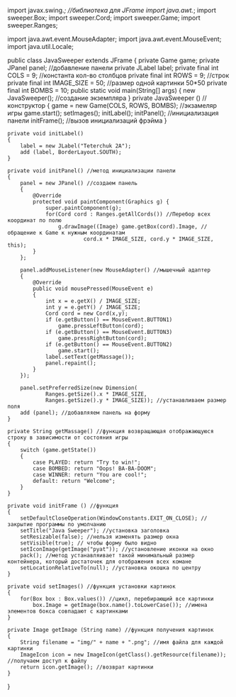import javax.swing.*; //библиотека для JFrame
import java.awt.*;
import sweeper.Box;
import sweeper.Cord;
import sweeper.Game;
import sweeper.Ranges;

import java.awt.event.MouseAdapter;
import java.awt.event.MouseEvent;
import java.util.Locale;

public class JavaSweeper extends JFrame
{
    private Game game;
    private JPanel panel; //добавление панели
    private JLabel label;
    private final int COLS = 9; //константа кол-во столбцов
    private final int ROWS = 9; //строк
    private final int IMAGE_SIZE = 50; //размер одной картинки 50*50
    private final int BOMBS = 10;
    public static void main(String[] args)
    {
        new JavaSweeper(); //создание экземпляра
    }
    private JavaSweeper () //конструктор
    {
        game = new Game(COLS, ROWS, BOMBS); //экзамеляр игры
        game.start();
        setImages();
        initLabel();
        initPanel(); //инициализация панели
        initFrame(); //вызов инициализаций фрэйма
    }

    private void initLabel()
    {
        label = new JLabel("Teterchuk 2A");
        add (label, BorderLayout.SOUTH);
    }

    private void initPanel() //метод инициализации панели
    {
        panel = new JPanel() //создаем панель
        {
            @Override
            protected void paintComponent(Graphics g) {
                super.paintComponent(g);
                for(Cord cord : Ranges.getAllCords()) //Перебор всех координат по полю
                    g.drawImage((Image) game.getBox(cord).Image, //обращение к Game к нужным координатам
                            cord.x * IMAGE_SIZE, cord.y * IMAGE_SIZE, this);
            }
        };

        panel.addMouseListener(new MouseAdapter() //мышечный адаптер
        {
            @Override
            public void mousePressed(MouseEvent e)
            {
                int x = e.getX() / IMAGE_SIZE;
                int y = e.getY() / IMAGE_SIZE;
                Cord cord = new Cord(x,y);
                if (e.getButton() == MouseEvent.BUTTON1)
                    game.pressLeftButton(cord);
                if (e.getButton() == MouseEvent.BUTTON3)
                    game.pressRightButton(cord);
                if (e.getButton() == MouseEvent.BUTTON2)
                    game.start();
                label.setText(getMassage());
                panel.repaint();
            }
        });

        panel.setPreferredSize(new Dimension(
                Ranges.getSize().x * IMAGE_SIZE,
                Ranges.getSize().y * IMAGE_SIZE)); //устанавливаем размер поля
        add (panel); //добавляяем панель на форму
    }

    private String getMassage() //функция возвращающая отображающуюся строку в зависимости от состояния игры
    {
        switch (game.getState())
        {
            case PLAYED: return "Try to win!";
            case BOMBED: return "Oops! BA-BA-DOOM";
            case WINNER: return "You are cool!";
            default: return "Welcome";
        }
    }

    private void initFrame () //функция
    {
        setDefaultCloseOperation(WindowConstants.EXIT_ON_CLOSE); //закрытие программы по умолчанию
        setTitle("Java Sweeper"); //установка заголовка
        setResizable(false); //нельзя изменять размер окна
        setVisible(true); // чтобы форму было видно
        setIconImage(getImage("pyat")); //установление иконки на окно
        pack(); //метод устанавляивает такой минимальный размер контейнера, который достаточек для отображения всех комане
        setLocationRelativeTo(null); //установка окошка по центру
    }

    private void setImages() //функция установки картинок
    {
        for(Box box : Box.values()) //цикл, перебирающий все картинки
            box.Image = getImage(box.name().toLowerCase()); //имена элементов бокса совпадают с картинками
    }

    private Image getImage (String name) //функция получения картинок
    {
        String filename = "img/" + name + ".png"; //имя файла для каждой картинки
        ImageIcon icon = new ImageIcon(getClass().getResource(filename)); //получаем доступ к файлу
        return icon.getImage(); //возврат картинки
    }

}
